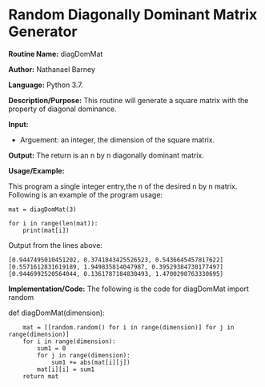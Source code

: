 # Random Diagonally Dominant Matrix Generator

**Routine Name:**           diagDomMat

**Author:** Nathanael Barney

**Language:** Python 3.7.


**Description/Purpose:** This routine will generate a square matrix with the property of diagonal dominance.

**Input:** 
* Arguement: an integer, the dimension of the square matrix.

**Output:** The return is an n by n diagonally dominant matrix.

**Usage/Example:**

This program a single integer entry,the n of the desired n by n matrix. Following is an example of the program usage:

```
mat = diagDomMat(3)

for i in range(len(mat)):
    print(mat[i])
```

Output from the lines above:

```
[0.9447495010451202, 0.3741843425526523, 0.5436645457817622]
[0.5571612831619189, 1.949835814047987, 0.39529384730177497]
[0.9446992520564044, 0.1361787184830493, 1.4700290763330695]
```

**Implementation/Code:** The following is the code for diagDomMat
import random

def diagDomMat(dimension):

```
    mat = [[random.random() for i in range(dimension)] for j in range(dimension)]
    for i in range(dimension):
        sum1 = 0
        for j in range(dimension):
            sum1 += abs(mat[i][j])
        mat[i][i] = sum1
    return mat
    
```    
